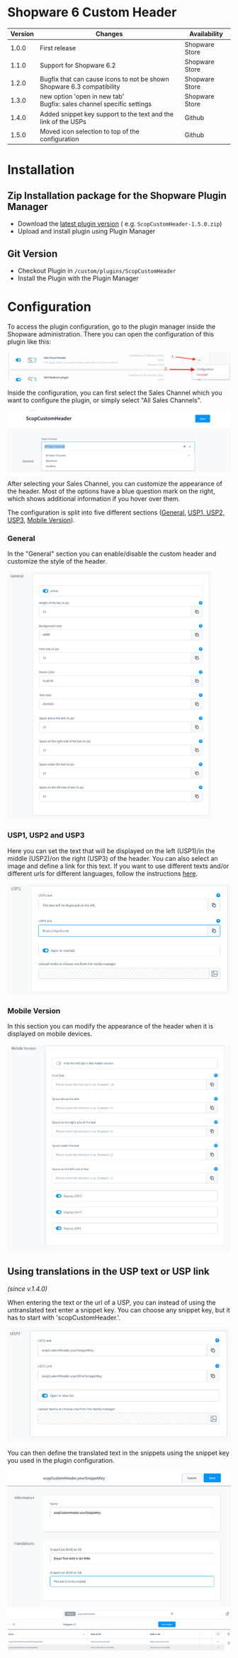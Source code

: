 # Shopware 6 Custom Header

| Version | Changes                                                                            | Availability   |
|---------|------------------------------------------------------------------------------------------ |----------------|
| 1.0.0   | First release                                                                         | Shopware Store         |
| 1.1.0   | Support for Shopware 6.2                                                                      | Shopware Store         |
| 1.2.0   | Bugfix that can cause icons to not be shown<br>Shopware 6.3 compatibility                   | Shopware Store         |
| 1.3.0   | new option 'open in new tab'<br>Bugfix: sales channel specific settings                   | Shopware Store         |
| 1.4.0   | Added snippet key support to the text and the link of the USPs                         | Github         |
| 1.5.0   | Moved icon selection to top of the configuration                          | Github         |

# Installation

## Zip Installation package for the Shopware Plugin Manager

* Download the [latest plugin version](https://github.com/scope01-GmbH/ScopCustomHeader/releases/latest/) (
  e.g. `ScopCustomHeader-1.5.0.zip`)
* Upload and install plugin using Plugin Manager

## Git Version

* Checkout Plugin in `/custom/plugins/ScopCustomHeader`
* Install the Plugin with the Plugin Manager

# Configuration

To access the plugin configuration, go to the plugin manager inside the Shopware administration. There you can open the configuration of this plugin like this:

![configuration_access](screenshots/Access_Configuration.png)

Inside the configuration, you can first select the Sales Channel which you want to configure the plugin, or simply select "All Sales Channels".

![configuration_sales_channel](screenshots/Select_Sales_Channel.png)

After selecting your Sales Channel, you can customize the appearance of the header. Most of the options have a blue question mark on the right, which shows additional information if you hover over them.

The configuration is split into five different sections ([General](#general), [USP1, USP2, USP3](#usp1-usp2-and-usp3), [Mobile Version](#mobile-version)).

### General

In the "General" section you can enable/disable the custom header and customize the style of the header.

![configuration_general](screenshots/Configuration_General.png)

### USP1, USP2 and USP3

Here you can set the text that will be displayed on the left (USP1)/in the middle (USP2)/on the right (USP3) of the header. You can also select an image and define a link for this text.
If you want to use different texts and/or different urls for different languages, follow the instructions [here](#using-translations-in-the-usp-text-or-usp-link).

![configuration_usp](screenshots/Configuration_USP.png)

### Mobile Version

In this section you can modify the appearance of the header when it is displayed on mobile devices.

![configuration_mobile](screenshots/Configuration_Mobile.png)

## Using translations in the USP text or USP link
*(since v.1.4.0)*

When entering the text or the url of a USP, you can instead of using the untranslated text enter a snippet key. You can choose any snippet key, but it has to start with 'scopCustomHeader.'.

![configuration_snippet](screenshots/Configuration_Use_Snippet.png)

You can then define the translated text in the snippets using the snippet key you used in the plugin configuration.

![create_snippet](screenshots/Create_Snippet.png)
![list_snippets](screenshots/List_Snippets.png)
